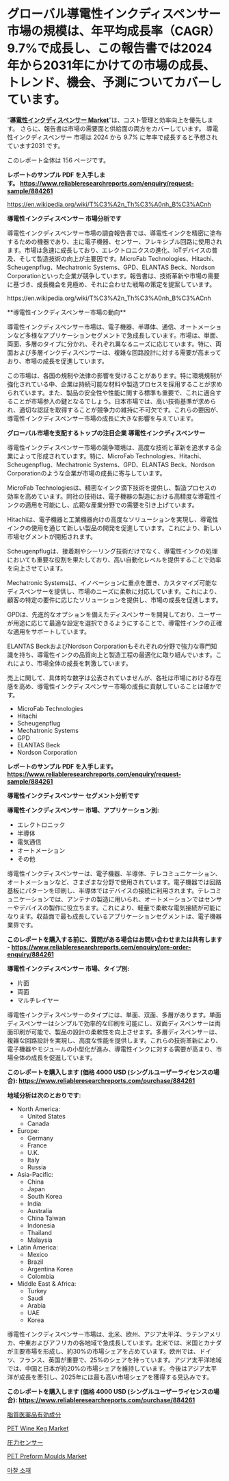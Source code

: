 <p><h1>グローバル導電性インクディスペンサー市場の規模は、年平均成長率（CAGR）9.7%で成長し、この報告書では2024年から2031年にかけての市場の成長、トレンド、機会、予測についてカバーしています。</h1></p><p>&ldquo;<strong><a href="https://www.reliableresearchreports.com/conductive-ink-dispenser-r884261">導電性インクディスペンサー Market</a></strong>&rdquo;は、コスト管理と効率向上を優先します。 さらに、報告書は市場の需要面と供給面の両方をカバーしています。 導電性インクディスペンサー 市場は 2024 から 9.7% に年率で成長すると予想されています2031 です。</p>
<p>このレポート全体は 156 ページです。</p>
<p><strong>レポートのサンプル PDF を入手します。&nbsp;<a href="https://www.reliableresearchreports.com/enquiry/request-sample/884261">https://www.reliableresearchreports.com/enquiry/request-sample/884261</a></strong></p>
<p><a href="https://en.wikipedia.org/wiki/T%C3%A2n_Th%C3%A0nh_B%C3%ACnh">https://en.wikipedia.org/wiki/T%C3%A2n_Th%C3%A0nh_B%C3%ACnh</a></p>
<p><strong>導電性インクディスペンサー 市場分析です</strong></p>
<p><p>導電性インクディスペンサー市場の調査報告書では、導電性インクを精密に塗布するための機器であり、主に電子機器、センサー、フレキシブル回路に使用されます。市場は急速に成長しており、エレクトロニクスの進化、IoTデバイスの普及、そして製造技術の向上が主要因です。MicroFab Technologies、Hitachi、Scheugenpflug、Mechatronic Systems、GPD、ELANTAS Beck、Nordson Corporationといった企業が競争しています。報告書は、技術革新や市場の需要に基づき、成長機会を見極め、それに合わせた戦略の策定を提案しています。</p></p>
<p>https://en.wikipedia.org/wiki/T%C3%A2n_Th%C3%A0nh_B%C3%ACnh</p>
<p><p>**導電性インクディスペンサー市場の動向**</p><p>導電性インクディスペンサー市場は、電子機器、半導体、通信、オートメーションなど多様なアプリケーションセグメントで急成長しています。市場は、単面、両面、多層のタイプに分かれ、それぞれ異なるニーズに応じています。特に、両面および多層インクディスペンサーは、複雑な回路設計に対する需要が高まっており、市場の成長を促進しています。</p><p>この市場は、各国の規制や法律の影響を受けることがあります。特に環境規制が強化されている中、企業は持続可能な材料や製造プロセスを採用することが求められています。また、製品の安全性や性能に関する標準も重要で、これに適合することが市場参入の鍵となるでしょう。日本市場では、高い技術基準が求められ、適切な認証を取得することが競争力の維持に不可欠です。これらの要因が、導電性インクディスペンサー市場の成長に大きな影響を与えています。</p></p>
<p><strong>グローバル市場を支配するトップの注目企業 導電性インクディスペンサー</strong></p>
<p><p>導電性インクディスペンサー市場の競争環境は、高度な技術と革新を追求する企業によって形成されています。特に、MicroFab Technologies、Hitachi、Scheugenpflug、Mechatronic Systems、GPD、ELANTAS Beck、Nordson Corporationのような企業が市場の成長に寄与しています。</p><p>MicroFab Technologiesは、精密なインク滴下技術を提供し、製造プロセスの効率を高めています。同社の技術は、電子機器の製造における高精度な導電性インクの適用を可能にし、広範な産業分野での需要を引き上げています。</p><p>Hitachiは、電子機器と工業機器向けの高度なソリューションを実現し、導電性インクの使用を通じて新しい製品の開発を促進しています。これにより、新しい市場セグメントが開拓されます。</p><p>Scheugenpflugは、接着剤やシーリング技術だけでなく、導電性インクの処理においても重要な役割を果たしており、高い自動化レベルを提供することで効率を向上させています。</p><p>Mechatronic Systemsは、イノベーションに重点を置き、カスタマイズ可能なディスペンサーを提供し、市場のニーズに柔軟に対応しています。これにより、顧客の特定の要件に応じたソリューションを提供し、市場の成長を促進します。</p><p>GPDは、先進的なオプションを備えたディスペンサーを開発しており、ユーザーが用途に応じて最適な設定を選択できるようにすることで、導電性インクの正確な適用をサポートしています。</p><p>ELANTAS BeckおよびNordson Corporationもそれぞれの分野で強力な専門知識を持ち、導電性インクの品質向上と製造工程の最適化に取り組んでいます。これにより、市場全体の成長を刺激しています。</p><p>売上に関して、具体的な数字は公表されていませんが、各社は市場における存在感を高め、導電性インクディスペンサー市場の成長に貢献していることは確かです。</p></p>
<p><ul><li>MicroFab Technologies</li><li>Hitachi</li><li>Scheugenpflug</li><li>Mechatronic Systems</li><li>GPD</li><li>ELANTAS Beck</li><li>Nordson Corporation</li></ul></p>
<p><strong>レポートのサンプル PDF を入手します。 <a href="https://www.reliableresearchreports.com/enquiry/request-sample/884261">https://www.reliableresearchreports.com/enquiry/request-sample/884261</a></strong></p>
<p><strong>導電性インクディスペンサー セグメント分析です</strong></p>
<p><strong>導電性インクディスペンサー 市場、アプリケーション別:</strong></p>
<p><ul><li>エレクトロニック</li><li>半導体</li><li>電気通信</li><li>オートメーション</li><li>その他</li></ul></p>
<p><p>導電性インクディスペンサーは、電子機器、半導体、テレコミュニケーション、オートメーションなど、さまざまな分野で使用されています。電子機器では回路基板にパターンを印刷し、半導体ではデバイスの接続に利用されます。テレコミュニケーションでは、アンテナの製造に用いられ、オートメーションではセンサーやデバイスの製作に役立ちます。これにより、軽量で柔軟な電気接続が可能になります。収益面で最も成長しているアプリケーションセグメントは、電子機器業界です。</p></p>
<p><strong>このレポートを購入する前に、質問がある場合はお問い合わせまたは共有します - <a href="https://www.reliableresearchreports.com/enquiry/pre-order-enquiry/884261">https://www.reliableresearchreports.com/enquiry/pre-order-enquiry/884261</a></strong></p>
<p><strong>導電性インクディスペンサー 市場、タイプ別:</strong></p>
<p><ul><li>片面</li><li>両面</li><li>マルチレイヤー</li></ul></p>
<p><p>導電性インクディスペンサーのタイプには、単面、双面、多層があります。単面ディスペンサーはシンプルで効率的な印刷を可能にし、双面ディスペンサーは両面印刷が可能で、製品の設計の柔軟性を向上させます。多層ディスペンサーは、複雑な回路設計を実現し、高度な性能を提供します。これらの技術革新により、電子機器やモジュールの小型化が進み、導電性インクに対する需要が高まり、市場全体の成長を促進しています。</p></p>
<p><strong>このレポートを購入します (価格 4000 USD (シングルユーザーライセンスの場合): <a href="https://www.reliableresearchreports.com/purchase/884261">https://www.reliableresearchreports.com/purchase/884261</a></strong></p>
<p><strong>地域分析は次のとおりです:</strong></p>
<p><ul>
    <li>
        North America:
        <ul>
            <li>United States</li>
            <li>Canada</li>
        </ul>
    </li>
    <li>
        Europe:
        <ul>
            <li>Germany</li>
            <li>France</li>
            <li>U.K.</li>
            <li>Italy</li>
            <li>Russia</li>
        </ul>
    </li>
    <li>
        Asia-Pacific:
        <ul>
            <li>China</li>
            <li>Japan</li>
            <li>South Korea</li>
            <li>India</li>
            <li>Australia</li>
            <li>China Taiwan</li>
            <li>Indonesia</li>
            <li>Thailand</li>
            <li>Malaysia</li>
        </ul>
    </li>
    <li>
        Latin America:
        <ul>
            <li>Mexico</li>
            <li>Brazil</li>
            <li>Argentina Korea</li>
            <li>Colombia</li>
        </ul>
    </li>
    <li>
        Middle East & Africa:
        <ul>
            <li>Turkey</li>
            <li>Saudi</li>
            <li>Arabia</li>
            <li>UAE</li>
            <li>Korea</li>
        </ul>
    </li>
    </ul></p>
<p><p>導電性インクディスペンサー市場は、北米、欧州、アジア太平洋、ラテンアメリカ、中東およびアフリカの各地域で急成長しています。北米では、米国とカナダが主要市場を形成し、約30%の市場シェアを占めています。欧州では、ドイツ、フランス、英国が重要で、25%のシェアを持っています。アジア太平洋地域では、中国と日本が約20%の市場シェアを維持しています。今後はアジア太平洋が成長を牽引し、2025年には最も高い市場シェアを獲得する見込みです。</p></p>
<p><strong>このレポートを購入します (価格 4000 USD (シングルユーザーライセンスの場合): <a href="https://www.reliableresearchreports.com/purchase/884261">https://www.reliableresearchreports.com/purchase/884261</a></strong></p>
<p><p><a href="https://github.com/lababdou/Market-Research-Report-List-5/blob/main/976635187437.md">脂質医薬品有効成分</a></p><p><a href="https://github.com/prosalinda88/Market-Research-Report-List-6/blob/main/pet-wine-keg-market.md">PET Wine Keg Market</a></p><p><a href="https://medium.com/@dressleredward/%E5%9C%A7%E5%8A%9B%E3%82%BB%E3%83%B3%E3%82%B5%E3%83%BC%E5%B8%82%E5%A0%B4%E8%AA%BF%E6%9F%BB%E5%A0%B1%E5%91%8A%E6%9B%B8-2024%E5%B9%B4%E3%81%8B%E3%82%892031%E5%B9%B4%E3%81%BE%E3%81%A7%E3%81%AE7-8-%E3%81%AE%E5%AE%89%E5%AE%9A%E3%81%97%E3%81%9Fcagr%E3%82%92%E4%BC%B4%E3%81%86%E5%B8%82%E5%A0%B4%E4%BA%88%E6%B8%AC%E3%81%A8%E6%88%90%E9%95%B7%E3%81%AE%E8%A6%8B%E9%80%9A%E3%81%97-66187564a6c8">圧力センサー</a></p><p><a href="https://github.com/NorbertYates/Market-Research-Report-List-6/blob/main/pet-preform-moulds-market.md">PET Preform Moulds Market</a></p><p><a href="https://medium.com/@trevorkruvalis5678/%EA%B8%80%EB%A1%9C%EB%B2%8C-%EB%A7%88%EC%B0%B0%EC%9E%AC-%EC%8B%9C%EC%9E%A5-%EC%A0%84%EB%A7%9D-%ED%96%A5%ED%9B%84-%ED%8A%B8%EB%A0%8C%EB%93%9C-%EB%B0%8F-%EC%8B%9C%EC%9E%A5-%EC%A0%84%EB%9E%B5-%EC%98%88%EC%B8%A1-2024-2031-f106e5f269b7">마찰 소재</a></p></p>